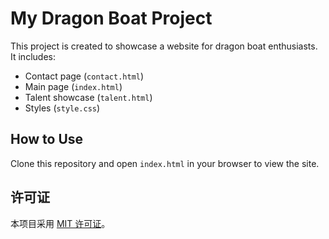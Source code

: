 # My Dragon Boat Project

This project is created to showcase a website for dragon boat enthusiasts.  
It includes:
- Contact page (`contact.html`)
- Main page (`index.html`)
- Talent showcase (`talent.html`)
- Styles (`style.css`)

## How to Use
Clone this repository and open `index.html` in your browser to view the site.
## 许可证

本项目采用 [MIT 许可证](LICENSE)。
